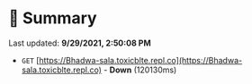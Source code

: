 # 📖 Summary
Last updated: **9/29/2021, 2:50:08 PM**

- `GET` [https://Bhadwa-sala.toxicblte.repl.co](https://Bhadwa-sala.toxicblte.repl.co) - **Down** (120130ms)
